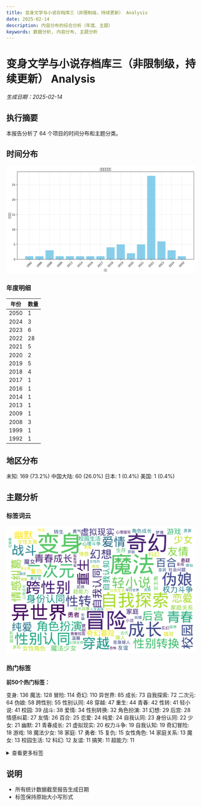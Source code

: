 ```yaml
---
title: 变身文学与小说存档库三（非限制级，持续更新） Analysis
date: 2025-02-14
description: 内容分布的综合分析（年度、主题）
keywords: 数据分析, 内容分布, 主题分析
---
```


# 变身文学与小说存档库三（非限制级，持续更新） Analysis
*生成日期：2025-02-14*

## 执行摘要
本报告分析了 64 个项目的时间分布和主题分类。

## 时间分布

![年度分布](变身文学与小说存档库三（非限制级，持续更新）_analysis_year_distribution.png)

### 年度明细

| 年份 | 数量 |
|------|-------|
| 2050 | 1 |
| 2024 | 3 |
| 2023 | 6 |
| 2022 | 28 |
| 2021 | 5 |
| 2020 | 2 |
| 2019 | 5 |
| 2018 | 4 |
| 2017 | 1 |
| 2016 | 1 |
| 2014 | 1 |
| 2013 | 1 |
| 2009 | 1 |
| 2008 | 3 |
| 1999 | 1 |
| 1992 | 1 |

## 地区分布

  未知: 169 (73.2%)  中国大陆: 60 (26.0%)  日本: 1 (0.4%)  美国: 1 (0.4%)

## 主题分析

### 标签词云
![标签词云](变身文学与小说存档库三（非限制级，持续更新）_analysis_wordcloud.png)

### 热门标签

**前50个热门标签：**

  变身: 136  魔法: 128  冒险: 114  奇幻: 110  异世界: 85  成长: 73  自我探索: 72  二次元: 64  伪娘: 58  跨性别: 55  性别认同: 48  穿越: 47  重生: 44  青春: 42  性转: 41  轻小说: 41  校园: 39  战斗: 38  爱情: 34  性别转换: 32  角色扮演: 31  幻想: 29  后宫: 28  情感纠葛: 27  友情: 26  百合: 25  恋爱: 24  纯爱: 24  自我认同: 23  身份认同: 22  少女: 21  幽默: 21  青春成长: 21  虚拟现实: 20  权力斗争: 19  自我认知: 19  奇幻冒险: 18  游戏: 18  魔法少女: 18  家庭: 17  勇者: 15  复仇: 15  女性角色: 14  家庭关系: 13  魔女: 13  校园生活: 12  科幻: 12  友谊: 11  搞笑: 11  超能力: 11

<details>
<summary>查看更多标签</summary>

  女主角: 10  女性主角: 10  嫁人: 10  情感: 10  生存: 10  角色成长: 10  转生: 10  心理斗争: 9  悬疑: 9  勇气: 8  变嫁: 8  变身嫁人: 8  温馨: 8  社会问题: 8  变装: 7  古代: 7  小说: 7  成长故事: 7  梦境: 7  武侠: 7  灵异: 7  玄幻: 7  萝莉: 7  超自然: 7  修仙: 6  修炼: 6  命运: 6  妖精: 6  异界: 6  异能: 6  心理成长: 6  心理描写: 6  日常生活: 6  男娘: 6  系统: 6  美少女: 6  都市: 6  青春校园: 6  人生选择: 5  兄妹情: 5  励志: 5  反抗: 5  命运转折: 5  女仆: 5  女性向: 5  婚姻: 5  平行世界: 5  幻想世界: 5  恐怖: 5  男主角: 5  舰娘: 5  魅魔: 5  魔族: 5  个人成长: 4  亲情: 4  公主: 4  变身小说: 4  吸血鬼: 4  复杂人际关系: 4  孤儿: 4  心理冲突: 4  性别转变: 4  情感冲突: 4  情感探索: 4  探索: 4  日常: 4  末世: 4  母女关系: 4  求生: 4  治愈: 4  神秘: 4  科技幻想: 4  精灵: 4  身份危机: 4  都市奇幻: 4  魔法师: 4  魔王: 4  乡村生活: 3  二次元文化: 3  人际关系: 3  仙侠: 3  兄弟情: 3  初恋: 3  历史: 3  反转人生: 3  古风: 3  奇幻世界: 3  奇幻小说: 3  女主: 3  女儿: 3  女孩: 3  女性成长: 3  女装: 3  妖怪: 3  姐妹情: 3  孤独: 3  少年成长: 3  忠诚: 3  悲剧: 3  权谋: 3  江湖: 3  火影忍者: 3  甜宠: 3  病态: 3  职场: 3  血腥: 3  角色互动: 3  角色发展: 3  言情: 3  身份探索: 3  身体交换: 3  黑暗: 3  黑暗奇幻: 3  黑暗幻想: 3  SM: 2  丧尸: 2  人工智能: 2  人物关系: 2  伙伴关系: 2  关系发展: 2  养成: 2  剑与魔法: 2  力量觉醒: 2  双子姐妹: 2  反击: 2  反派角色: 2  变性: 2  变百: 2  叛逆: 2  史莱姆: 2  同性恋: 2  复生: 2  多元宇宙: 2  天使: 2  天才: 2  天才千金: 2  失忆: 2  奇幻生物: 2  女主成长: 2  女儿身: 2  女孩成长: 2  女性力量: 2  女性身份: 2  女神: 2  女英雄: 2  奴隶制: 2  奴隶制度: 2  妖女: 2  姐妹: 2  姐姐: 2  宠物: 2  家族关系: 2  少女冒险: 2  少女心: 2  少年: 2  少年少女: 2  巫女: 2  废墟: 2  强盗: 2  心理战: 2  心理探索: 2  忍者: 2  性别探索: 2  性别角色: 2  性转小说: 2  悲伤: 2  情感成长: 2  感情纠葛: 2  战争: 2  战舰: 2  探索自我: 2  政治斗争: 2  救赎: 2  斗争: 2  时空穿越: 2  时间旅行: 2  暗恋: 2  校园恋爱: 2  校园暴力: 2  校园爱情: 2  梦想: 2  次元: 2  毒药: 2  治愈系: 2  流氓: 2  深渊: 2  温情: 2  灵魂: 2  灵魂互换: 2  灵魂交换: 2  灵魂转世: 2  灵魂转移: 2  热血: 2  爱恨情仇: 2  牺牲: 2  猫娘: 2  王女: 2  现代: 2  现代生活: 2  现代都市: 2  甜蜜爱情: 2  生存游戏: 2  电竞: 2  男主: 2  社会压力: 2  神器: 2  神秘少女: 2  科技: 2  系统流: 2  职业技能: 2  背叛: 2  能力觉醒: 2  自我救赎: 2  英雄: 2  萌系: 2  虐待: 2  虐恋: 2  西幻: 2  角色变身: 2  贫困: 2  贵族: 2  轮回: 2  逃亡: 2  逆袭: 2  逆转: 2  都市传说: 2  都市幻想: 2  阴谋: 2  陪伴: 2  霸凌: 2  青春期: 2  青梅竹马: 2  非凡者: 2  魔兽: 2  魔道具: 2  龙娘: 2  1980年代: 1  BL: 1  Cosplay: 1  R18: 1  SCP基金会: 1  cosplay: 1  ”dreamer: 1  东方幻想乡: 1  东煌: 1  两性关系: 1  丧尸题材: 1  个体成长: 1  丫鬟: 1  中世纪: 1  主人与精灵: 1  乙女向: 1  乡镇生活: 1  二战: 1  二次元情节: 1  互动式叙述: 1  互相理解: 1  亡国公主: 1  交错的命运: 1  亲子关系: 1  亲情故事: 1  人兽情: 1  人性: 1  人性和自我探索: 1  人族: 1  人格分裂: 1  人格复生: 1  人格转变: 1  人物成长: 1  人生转变: 1  仙女: 1  仙家至宝: 1  仙界: 1  代表赛: 1  任务系统: 1  传奇: 1  传统玄幻: 1  伦敦: 1  伪装: 1  佐罗传说: 1  佣兵: 1  佣兵团: 1  使命: 1  俘虏: 1  信任: 1  信任与依赖: 1  信任危机: 1  修真: 1  偷拍事件: 1  傲娇: 1  光明正大: 1  克勃格帝国: 1  克隆身份: 1  公会: 1  公公: 1  关系冲突: 1  兽人: 1  内力: 1  内心成长: 1  冒险任务: 1  冒险故事: 1  冒险旅程: 1  冒险游戏: 1  冒险经历: 1  冒险者: 1  冒险者公会: 1  军事: 1  军校: 1  冰雪魔法: 1  冷酷: 1  冷酷少年: 1  创业: 1  初中: 1  制服: 1  剑姬: 1  剑术: 1  剥削: 1  剧情: 1  剧情反转: 1  剧情发展: 1  力量斗争: 1  动态视力: 1  动情: 1  动漫文化: 1  动漫衍生: 1  努力与坚持: 1  努力与奋斗: 1  努力改变: 1  勇者与光之关系: 1  勇者审判: 1  勇者能力: 1  北地雪域: 1  医治: 1  医院生活: 1  升级: 1  半妖: 1  单亲家庭: 1  单女主: 1  单恋: 1  卡牌: 1  危机与救援: 1  危险: 1  历史冲突: 1  历史推演: 1  历史重塑: 1  双重生活: 1  双重身份: 1  双鹰帝国: 1  反传统: 1  反向攻略: 1  反对歧视: 1  反差人设: 1  反派: 1  反派女友: 1  反英雄: 1  变化: 1  变身聊: 1  变迁: 1  古代社会: 1  古代神话: 1  古墓探险: 1  古文化: 1  古风情节: 1  另类恋爱: 1  召唤仪式: 1  召唤师: 1  可爱: 1  可爱角色: 1  同学关系: 1  同居: 1  同性恋主题: 1  同班同学: 1  后宫斗争: 1  向日葵: 1  命运交织: 1  命运交错: 1  命运法则: 1  咖啡厅: 1  唤醒本能: 1  商业竞争: 1  善恶: 1  善恶交织: 1  善良: 1  喜剧: 1  回忆: 1  团宠: 1  团队协作: 1  团队合作: 1  困惑: 1  国王游戏: 1  国策: 1  圣丹斯电影节: 1  圣剑: 1  圣女: 1  圣灵公主: 1  地下室: 1  城市冒险: 1  堕落天使: 1  增殖能力: 1  复杂人性: 1  复杂人物关系: 1  复杂关系: 1  复活: 1  夏天歌: 1  多元性别: 1  多角恋: 1  夜晚: 1  天使型角色: 1  天女兽: 1  天才魔法师: 1  天赋觉醒: 1  天魔宗: 1  失去与寻找: 1  失去与重获: 1  奇幻文学: 1  奇幻游戏: 1  奇幻穿越: 1  奋斗: 1  契约: 1  契约关系: 1  奧斯卡: 1  女主强: 1  女主拯救: 1  女主重生: 1  女人角色: 1  女儿心: 1  女同性恋: 1  女天使: 1  女孩维权: 1  女帝: 1  女强: 1  女性: 1  女性主义: 1  女性化: 1  女性发育: 1  女性独立: 1  女性英雄: 1  女性认同: 1  女扮男装: 1  女生: 1  女生化: 1  女生系统: 1  女老师: 1  女骑士: 1  女鬼: 1  奴役: 1  奴隶: 1  奴隶契约: 1  好莱坞: 1  妖兽: 1  妖族: 1  妮可·基德曼: 1  妹子: 1  妹控: 1  姐弟情: 1  娱乐圈: 1  婚事: 1  婚姻关系: 1  婚姻危机: 1  婚姻重建: 1  婚约: 1  婴儿生活: 1  存在主义: 1  孤儿故事: 1  学习压力: 1  学习成长: 1  学园: 1  学城: 1  学徒: 1  学渣逆袭: 1  学霸: 1  宗教改革: 1  宗门: 1  宝可梦: 1  实验: 1  实验室: 1  宠物妄想: 1  审判者: 1  宫廷: 1  宫廷争斗: 1  家庭伦理: 1  家庭暴力: 1  家族: 1  家族内斗: 1  家族恩怨: 1  家族悲剧: 1  家族纷争: 1  家暴: 1  宿命转变: 1  宿命转折: 1  密教: 1  富豪: 1  富豪嫁入: 1  对话: 1  寻友: 1  寻宝: 1  寻找亲人: 1  小医仙: 1  少女强势: 1  少女成长: 1  少年】]}: 1  少年冒险: 1  少年漫画: 1  尴尬情境: 1  尸体复生: 1  屈辱: 1  山中井野: 1  崩坏: 1  工业革命: 1  巨龙: 1  巫师: 1  师弟: 1  师徒情: 1  师徒情深: 1  帝国政治: 1  帝都: 1  帮派争斗: 1  平安时代: 1  平淡人生: 1  年代: 1  幻想乡: 1  幻想冒险: 1  幻想剧情: 1  幻想小说: 1  幻术: 1  幻觉: 1  幼馴染: 1  幽灵舞蹈: 1  废萌: 1  异世界冒险: 1  异世界探索: 1  异界探险: 1  异类变身: 1  弱者: 1  弱者逆袭: 1  强大女性角色: 1  强者: 1  归属感: 1  微观世界: 1  心灵冲突: 1  心灵探索: 1  心灵穿越: 1  心理健康: 1  心理咨询: 1  心理幻想: 1  心理戏: 1  心理挣扎: 1  心理探讨: 1  心理暗示: 1  心理社会: 1  心脏病: 1  忍者学校: 1  忠臣: 1  性别转化: 1  怨恨: 1  怪人: 1  怪盗: 1  怪诞生物: 1  恋人: 1  恋爱故事: 1  恐惧: 1  恐惧与勇气: 1  恶女: 1  恶魔: 1  恶魔猎手: 1  悔恨: 1  悲怆: 1  情感互动: 1  情感关系: 1  情感剧: 1  情感危机: 1  情感发展: 1  情感教育: 1  情感重建: 1  情欲: 1  情诗: 1  惊悚: 1  感人故事: 1  慢热: 1  成年人: 1  成长困境: 1  成长小说: 1  战争策略: 1  战利品: 1  战友情谊: 1  战役: 1  战斗本能: 1  战斗法则: 1  战斗系统: 1  战斗训练: 1  战术分析: 1  战略: 1  战略合作: 1  打脸: 1  扭曲: 1  拍卖师: 1  招募同伴: 1  挑战: 1  挣扎: 1  挣扎求生: 1  掌门: 1  探案: 1  探险: 1  推理: 1  搞笑元素: 1  收养: 1  改变命运: 1  改革: 1  政治: 1  故事: 1  教会: 1  数码兽: 1  数码宝贝: 1  文化冲突: 1  文学作品: 1  文艺: 1  斗智斗勇: 1  斗智斗狠: 1  斗气大陆: 1  新世界: 1  新月秘境: 1  新生机遇: 1  无助与勇气: 1  无厘头: 1  无毒无害: 1  无系统: 1  日本: 1  时代变迁: 1  时空双神: 1  时空旅行: 1  时空穿梭: 1  时间操控: 1  昆汀·塔伦蒂诺: 1  暗杀: 1  暴力事件: 1  替代身份: 1  朝堂之上: 1  未来世界: 1  未来科技: 1  末日: 1  末日废墟: 1  机智: 1  机械: 1  机械少女: 1  杀人鬼: 1  权利游戏: 1  权力与血统: 1  权力争夺: 1  极权主义: 1  林克导演: 1  校园恋: 1  校花: 1  梦幻: 1  森林: 1  植物变身: 1  模拟人生: 1  次元文明: 1  次元穿越: 1  正义与邪恶: 1  武侠玄幻: 1  武功修炼: 1  武器: 1  武器锻造: 1  武士: 1  武林: 1  武者: 1  武道: 1  死亡: 1  死亡与重生: 1  死者森林: 1  残酷: 1  残酷合同: 1  母女情: 1  母子关系: 1  母爱: 1  母爱与责任: 1  毒师: 1  毒素技能: 1  毒贩: 1  毛利兰: 1  水下: 1  水下世界: 1  水晶: 1  江湖人物: 1  江湖纷争: 1  沉浸式体验: 1  沙漠: 1  沙雕幽默: 1  测试: 1  海贼王: 1  深冬情景: 1  深渊魔兽: 1  渣男: 1  渣男元素: 1  温情家庭: 1  温柔: 1  温泉: 1  温馨家庭: 1  游戏世界: 1  游戏制作: 1  游戏开发: 1  游戏攻略: 1  游戏爱好者: 1  游戏竞技: 1  游戏背景: 1  演戏: 1  漩涡中的希望: 1  漫画: 1  漫画改编: 1  潜入: 1  澜云妖院: 1  灵力: 1  灵动武装: 1  灵天长生造化宝泉: 1  灵异事件: 1  灵异现象: 1  灵异直播间: 1  灵魂交易: 1  灵魂武器: 1  灵魂穿越: 1  灵魂融合: 1  灵魂附身: 1  爱与友情: 1  爱与牺牲: 1  爱恋: 1  爱情告白: 1  爱情故事: 1  父女关系: 1  父权: 1  爽文: 1  特殊能力: 1  特种部队: 1  特警: 1  牺牲与希望: 1  犬夜叉: 1  狙击手: 1  狩猎: 1  独立: 1  独立游戏: 1  独立电影: 1  狼的攻击: 1  猎奇: 1  猎杀者: 1  猫咪魔兽: 1  猫魔女: 1  献祭: 1  王宫生活: 1  现代奇幻: 1  现代战争: 1  现实与梦境: 1  现实主义: 1  现实题材: 1  理想社会: 1  甜虐交织: 1  生命的希望: 1  生存冒险: 1  生存挑战: 1  生存斗争: 1  生存欲望: 1  生死: 1  生死决斗: 1  生死存亡: 1  生死界限: 1  生死轮回: 1  生活习惯: 1  生活日常: 1  生活片段: 1  电子歌姬: 1  电影制作: 1  电影发行: 1  电影节颁奖: 1  男主女主: 1  男主成长: 1  男儿: 1  男儿身: 1  男女关系: 1  男女平等: 1  男孩: 1  男孩变女孩: 1  男孩变女生: 1  男孩转变: 1  男性变女性: 1  男性角色变化: 1  男装: 1  番外: 1  疼痛与治疗: 1  病娇: 1  病弱公主: 1  病态心理: 1  病房生活: 1  痛苦: 1  白雪公主: 1  皇帝: 1  真实感受: 1  矛盾: 1  短发御姐: 1  矿井: 1  研究: 1  破坏神: 1  社交: 1  社会主题: 1  社会互动: 1  社会人: 1  社会关注: 1  社会变革: 1  社会底层: 1  社会构建: 1  社会现象: 1  社会认同: 1  社会适应: 1  社畜生活: 1  神圣技能: 1  神界幻想: 1  神秘力量: 1  神秘学: 1  神秘废墟: 1  神秘森林: 1  神秘生物: 1  神秘组织: 1  神秘萝莉: 1  神话: 1  神话角色: 1  神选者: 1  票房对赌: 1  禁忌爱情: 1  禁忌知识: 1  种族创造: 1  科幻小说: 1  科技文明: 1  秘密恋情: 1  程序员: 1  空手道大赛: 1  空间能力: 1  穿越小说: 1  穿越文学: 1  竞争与挑战: 1  童年: 1  童话: 1  第二性征: 1  篮球: 1  粉色薄雾: 1  精灵宝可梦: 1  精灵族: 1  精神健康: 1  精神困惑: 1  精神复苏: 1  精神疾病: 1  系统类小说: 1  紧身衣女: 1  红世: 1  经济困难: 1  经济学: 1  绑架: 1  绝世美女: 1  绝望与希望: 1  绝望故事: 1  维斯共和国: 1  网络互动: 1  网络小说: 1  美少年: 1  群体冲突: 1  聊天群: 1  职业系统: 1  职场压力: 1  职场奋斗: 1  职场学习: 1  职场斗争: 1  能力提升: 1  腐向: 1  腐女: 1  自我反省: 1  自我发现: 1  自我成长: 1  致郁文: 1  艺人生活: 1  艺术: 1  艺术电影: 1  艾灵莎: 1  英勇: 1  英日混血: 1  英雄主义: 1  草帽海贼团: 1  草神: 1  药材: 1  莉格露·奈特巴格: 1  萝莉魔王: 1  虐心: 1  虚幻世界: 1  虚拟世界: 1  虚拟游戏: 1  虚拟系统: 1  虚构: 1  虚构世界: 1  虚构历史: 1  虚构故事: 1  血族: 1  血玫瑰: 1  血祭: 1  血肉之花: 1  血腥狩猎: 1  西方奇幻: 1  规则怪谈: 1  角色关系: 1  角色认同: 1  警匪: 1  警察: 1  许愿池: 1  设定背景: 1  评审团大奖: 1  诅咒: 1  试道大会: 1  诡异事件: 1  诺斯人: 1  财富: 1  责任: 1  责任与救赎: 1  贫困少女: 1  贫富差距: 1  贵族教育: 1  贵族社会: 1  贵族联姻: 1  赛亚人: 1  超凡力量: 1  超现实: 1  超级英雄: 1  超维地图: 1  超自然事件: 1  超自然生物: 1  跨性别角色: 1  身世秘密: 1  身份转变: 1  身心体验: 1  转变: 1  转职系统: 1  轮回世界: 1  轮回乐园: 1  追寻希望: 1  逆境成长: 1  道教: 1  邪恶科学家: 1  邪神: 1  都市小说: 1  都市情感: 1  都市情缘: 1  都市日常: 1  都市生活: 1  酒馆: 1  重建文明: 1  野外探索: 1  钓鱼: 1  铜币掉落: 1  银发女性: 1  错位恋爱: 1  间谍: 1  队伍合作: 1  阳气与阴气: 1  阴暗牧师: 1  阴气: 1  阴阳师: 1  阴阳草: 1  阴阳阁: 1  除妖师: 1  隐藏门派: 1  隔阂: 1  障碍克服: 1  霍格沃兹: 1  露出: 1  青云宗: 1  青春叛逆: 1  青春奇幻: 1  青春奋斗: 1  青春小说: 1  青春爱情: 1  非人: 1  非攻略对象: 1  面具: 1  风见幽香: 1  飞升: 1  飞行: 1  食物探寻: 1  骑乘: 1  骑士: 1  骚扰与霸凌: 1  骷髅: 1  高中生: 1  鬼: 1  鬼怪: 1  鬼畜: 1  鬼魂: 1  魂系: 1  魔契: 1  魔女之夜: 1  魔导书: 1  魔幻: 1  魔法力量: 1  魔法学院: 1  魔法实验: 1  魔法袭击: 1  魔法课堂: 1  魔法转变: 1  魔法革命: 1  魔物: 1  魔界: 1  魔皇: 1  魔药: 1  魔镜: 1  魔鬼海域: 1  黑卡蒂: 1  黑暗与光明: 1  黑暗圣典: 1  黑暗实验: 1  黑暗风: 1  黑暗魔法: 1  黑莲花: 1  龙珠: 1  龙骑士: 1

</details>

## 说明
- 所有统计数据截至报告生成日期
- 标签保持原始大小写形式